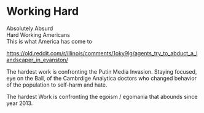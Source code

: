 # Working Hard

Absolutely Absurd    
Hard Working Americans    
This is what America has come to     

https://old.reddit.com/r/illinois/comments/1oky9lg/agents_try_to_abduct_a_landscaper_in_evanston/

The hardest work is confronting the Putin Media Invasion. Staying focused, eye on the Ball, of the Cambrdige Analytica doctors who changed behavior of the population to self-harm and hate.

The hardest Work is confronting the egoism / egomania that abounds since year 2013.

